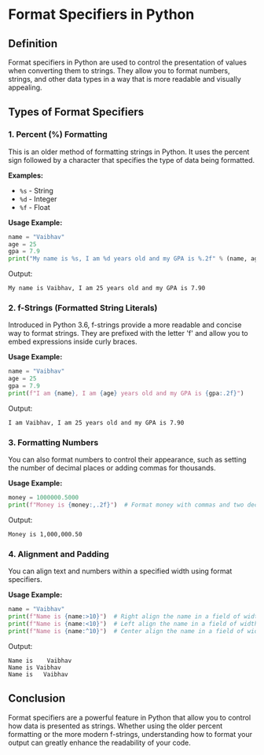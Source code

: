 # Format Specifiers in Python

## Definition
Format specifiers in Python are used to control the presentation of values when converting them to strings. They allow you to format numbers, strings, and other data types in a way that is more readable and visually appealing.

## Types of Format Specifiers

### 1. Percent (%) Formatting
This is an older method of formatting strings in Python. It uses the percent sign followed by a character that specifies the type of data being formatted.

**Examples:**
- `%s` - String
- `%d` - Integer
- `%f` - Float

**Usage Example:**
```python
name = "Vaibhav"
age = 25
gpa = 7.9
print("My name is %s, I am %d years old and my GPA is %.2f" % (name, age, gpa))
```
Output:
```
My name is Vaibhav, I am 25 years old and my GPA is 7.90
```

### 2. f-Strings (Formatted String Literals)
Introduced in Python 3.6, f-strings provide a more readable and concise way to format strings. They are prefixed with the letter 'f' and allow you to embed expressions inside curly braces.

**Usage Example:**
```python
name = "Vaibhav"
age = 25
gpa = 7.9
print(f"I am {name}, I am {age} years old and my GPA is {gpa:.2f}")
```
Output:
```
I am Vaibhav, I am 25 years old and my GPA is 7.90
```

### 3. Formatting Numbers
You can also format numbers to control their appearance, such as setting the number of decimal places or adding commas for thousands.

**Usage Example:**
```python
money = 1000000.5000
print(f"Money is {money:,.2f}")  # Format money with commas and two decimal places
```
Output:
```
Money is 1,000,000.50
```

### 4. Alignment and Padding
You can align text and numbers within a specified width using format specifiers.

**Usage Example:**
```python
name = "Vaibhav"
print(f"Name is {name:>10}")  # Right align the name in a field of width 10
print(f"Name is {name:<10}")  # Left align the name in a field of width 10
print(f"Name is {name:^10}")  # Center align the name in a field of width 10
```
Output:
```
Name is    Vaibhav
Name is Vaibhav   
Name is   Vaibhav 
```

## Conclusion
Format specifiers are a powerful feature in Python that allow you to control how data is presented as strings. Whether using the older percent formatting or the more modern f-strings, understanding how to format your output can greatly enhance the readability of your code.